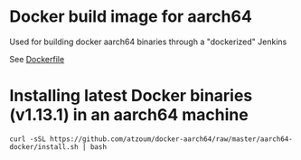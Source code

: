 Docker build image for aarch64
==============================

Used for building docker aarch64 binaries through a "dockerized" Jenkins

See [Dockerfile](https://github.com/atzoum/docker-aarch64/blob/master/aarch64-docker/Dockerfile)

Installing latest Docker binaries (v1.13.1) in an aarch64 machine
=================================================================

````
curl -sSL https://github.com/atzoum/docker-aarch64/raw/master/aarch64-docker/install.sh | bash
````
